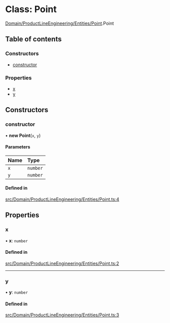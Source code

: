 # Class: Point

[Domain/ProductLineEngineering/Entities/Point](../wiki/Domain.ProductLineEngineering.Entities.Point).Point

## Table of contents

### Constructors

- [constructor](../wiki/Domain.ProductLineEngineering.Entities.Point.Point#constructor)

### Properties

- [x](../wiki/Domain.ProductLineEngineering.Entities.Point.Point#x)
- [y](../wiki/Domain.ProductLineEngineering.Entities.Point.Point#y)

## Constructors

### constructor

• **new Point**(`x`, `y`)

#### Parameters

| Name | Type |
| :------ | :------ |
| `x` | `number` |
| `y` | `number` |

#### Defined in

[src/Domain/ProductLineEngineering/Entities/Point.ts:4](https://github.com/94briel/VariaMosPLE/blob/0611efd/src/Domain/ProductLineEngineering/Entities/Point.ts#L4)

## Properties

### x

• **x**: `number`

#### Defined in

[src/Domain/ProductLineEngineering/Entities/Point.ts:2](https://github.com/94briel/VariaMosPLE/blob/0611efd/src/Domain/ProductLineEngineering/Entities/Point.ts#L2)

___

### y

• **y**: `number`

#### Defined in

[src/Domain/ProductLineEngineering/Entities/Point.ts:3](https://github.com/94briel/VariaMosPLE/blob/0611efd/src/Domain/ProductLineEngineering/Entities/Point.ts#L3)
